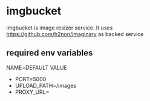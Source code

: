 # imgbucket

imgbucket is image resizer service. It uses https://github.com/h2non/imaginary as backed service

## required env variables

NAME=DEFAULT VALUE

- PORT=5000
- UPLOAD_PATH=/images
- PROXY_URL=
